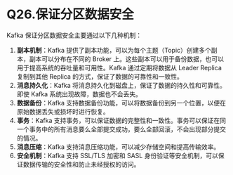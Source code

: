 # Q26.保证分区数据安全

Kafka 保证分区数据安全主要通过以下几种机制：

1. **副本机制**：Kafka 提供了副本功能，可以为每个主题（Topic）创建多个副本，副本可以分布在不同的 Broker 上。这些副本可以用于备份数据，也可以用于提高系统的吞吐量和可用性。Kafka 通过定期将数据从 Leader Replica 复制到其他 Replica 的方式，保证了数据的可靠性和一致性。
2. **消息持久化**：Kafka 将消息持久化到磁盘上，保证了数据的持久性和可靠性。即使 Kafka 系统出现故障，数据也不会丢失。
3. **数据备份**：Kafka 支持数据备份功能，可以将数据备份到另一个位置，以便在原始数据丢失或损坏时进行恢复。
4. **事务**：Kafka 支持事务，可以保证数据的完整性和一致性。事务可以保证在同一个事务中的所有消息要么全部提交成功，要么全部回滚，不会出现部分提交的情况。
5. **消息压缩**：Kafka 支持消息压缩功能，可以减少存储空间和提高传输效率。
6. **安全机制**：Kafka 支持 SSL/TLS 加密和 SASL 身份验证等安全机制，可以保证数据传输的安全性和防止未经授权的访问。